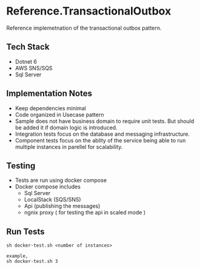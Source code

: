 # Reference.TransactionalOutbox

Reference implemetnation of the transactional outbox pattern.

## Tech Stack
- Dotnet 6
- AWS SNS/SQS 
- Sql Server

## Implementation Notes
- Keep dependencies minimal
- Code organized in Usecase pattern
- Sample does not have business domain to require unit tests. But should be added it if domain logic is introduced.
- Integration tests focus on the database and messaging infrastructure.
- Component tests focus on the ablity of the service being able to run multiple instances in parellel for scalability.

## Testing
- Tests are run using docker compose
- Docker compose includes
    - Sql Server
    - LocalStack (SQS/SNS)
    - Api (publishing the messages)
    - ngnix proxy ( for testing the api in scaled mode )
    
## Run Tests
    sh docker-test.sh <number of instances>

    example,
    sh docker-test.sh 3



